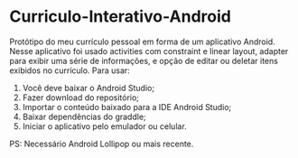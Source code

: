 # Curriculo-Interativo-Android
Protótipo do meu currículo pessoal em forma de um aplicativo Android. Nesse aplicativo foi usado activities com constraint e linear layout, adapter para exibir uma série de informações, e opção de editar ou deletar itens exibidos no currículo. 
Para usar:
1. Você deve baixar o Android Studio;
2. Fazer download do repositório;
3. Importar o conteúdo baixado para a IDE Android Studio;
4. Baixar dependências do graddle;
5. Iniciar o aplicativo pelo emulador ou celular. 


PS: Necessário Android Lollipop ou mais recente. 

